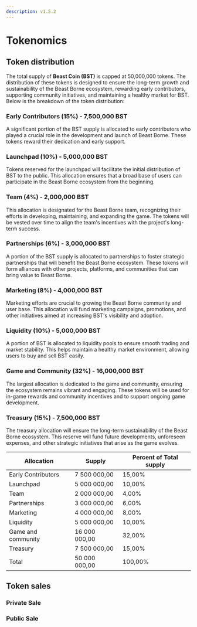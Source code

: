 ```yaml
---
description: v1.5.2
---
```


# Tokenomics

## Token distribution

The total supply of **Beast Coin (BST)** is capped at 50,000,000 tokens. The distribution of these tokens is designed to ensure the long-term growth and sustainability of the Beast Borne ecosystem, rewarding early contributors, supporting community initiatives, and maintaining a healthy market for BST. Below is the breakdown of the token distribution:

### **Early Contributors (15%) - 7,500,000 BST**

A significant portion of the BST supply is allocated to early contributors who played a crucial role in the development and launch of Beast Borne. These tokens reward their dedication and early support.

### **Launchpad (10%) - 5,000,000 BST**

Tokens reserved for the launchpad will facilitate the initial distribution of BST to the public. This allocation ensures that a broad base of users can participate in the Beast Borne ecosystem from the beginning.

### **Team (4%) - 2,000,000 BST**

This allocation is designated for the Beast Borne team, recognizing their efforts in developing, maintaining, and expanding the game. The tokens will be vested over time to align the team's incentives with the project's long-term success.

### **Partnerships (6%) - 3,000,000 BST**

A portion of the BST supply is allocated to partnerships to foster strategic partnerships that will benefit the Beast Borne ecosystem. These tokens will form alliances with other projects, platforms, and communities that can bring value to Beast Borne.

### **Marketing (8%) - 4,000,000 BST**

Marketing efforts are crucial to growing the Beast Borne community and user base. This allocation will fund marketing campaigns, promotions, and other initiatives aimed at increasing BST's visibility and adoption.

### **Liquidity (10%) - 5,000,000 BST**

A portion of BST is allocated to liquidity pools to ensure smooth trading and market stability. This helps maintain a healthy market environment, allowing users to buy and sell BST easily.

### **Game and Community (32%) - 16,000,000 BST**

The largest allocation is dedicated to the game and community, ensuring the ecosystem remains vibrant and engaging. These tokens will be used for in-game rewards and community incentives and to support ongoing game development.

### **Treasury (15%) - 7,500,000 BST**

The treasury allocation will ensure the long-term sustainability of the Beast Borne ecosystem. This reserve will fund future developments, unforeseen expenses, and other strategic initiatives that arise as the game evolves.

| Allocation         | Supply        | Percent of Total supply |
| ------------------ | ------------- | ----------------------- |
| Early Contributors | 7 500 000,00  | 15,00%                  |
| Launchpad          | 5 000 000,00  | 10,00%                  |
| Team               | 2 000 000,00  | 4,00%                   |
| Partnerships       | 3 000 000,00  | 6,00%                   |
| Marketing          | 4 000 000,00  | 8,00%                   |
| Liquidity          | 5 000 000,00  | 10,00%                  |
| Game and community | 16 000 000,00 | 32,00%                  |
| Treasury           | 7 500 000,00  | 15,00%                  |
| Total              | 50 000 000,00 | 100,00%                 |

## Token sales

### Private Sale

### Public Sale
